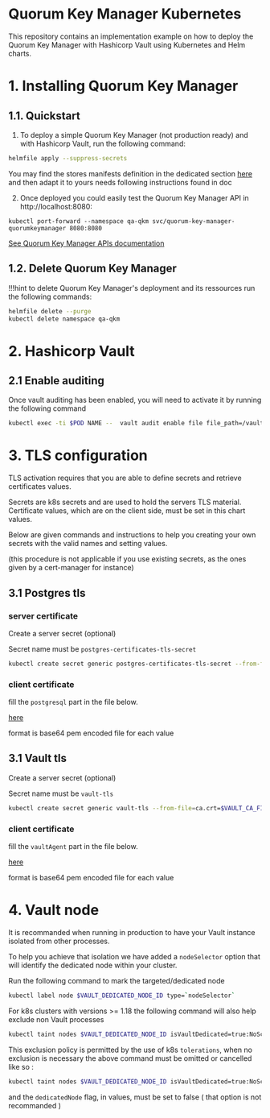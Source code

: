 # Quorum Key Manager Kubernetes

This repository contains an implementation example on how to deploy the Quorum Key Manager with Hashicorp Vault using Kubernetes and Helm charts.

# 1. Installing Quorum Key Manager

## 1.1. Quickstart

1. To deploy a simple Quorum Key Manager (not production ready) and with Hashicorp Vault, run the following command:

```bash
helmfile apply --suppress-secrets
```

You may find the stores manifests definition in the dedicated section [here](./values/qkm.yaml.gotmpl) and then adapt it to yours needs following instructions found in doc

2. Once deployed you could easily test the Quorum Key Manager API in http://localhost:8080:

```
kubectl port-forward --namespace qa-qkm svc/quorum-key-manager-quorumkeymanager 8080:8080
```

[See Quorum Key Manager APIs documentation](https://consensys.github.io/quorum-key-manager)

## 1.2. Delete Quorum Key Manager
!!!hint
  to delete Quorum Key Manager's deployment and its ressources run the following commands:

```bash
helmfile delete --purge
kubectl delete namespace qa-qkm
```
# 2. Hashicorp Vault

## 2.1 Enable auditing

Once vault auditing has been enabled, you will need to activate it by running the following command

```bash
kubectl exec -ti $POD NAME --  vault audit enable file file_path=/vault/audit/vault_audit.log
```

# 3. TLS configuration

TLS activation requires that you are able to define secrets and retrieve certificates values.

Secrets are k8s secrets and are used to hold the servers TLS material.
Certificate values, which are on the client side, must be set in this chart values.

Below are given commands and instructions to help you creating your own secrets with the valid names and setting values.

(this procedure is not applicable if you use existing secrets, as the ones given by a cert-manager for instance)


## 3.1 Postgres tls

### server certificate

Create a server secret (optional)

Secret name must be `postgres-certificates-tls-secret`

```bash
kubectl create secret generic postgres-certificates-tls-secret --from-file=$PGSERVER_CRT_FILE --from-file=$PGSERVER_KEY_FILE --from-file=$PGCA_CERTS_FILE -n qa-qkm
```

### client certificate

fill the `postgresql` part in the file below.

[here](./values/qkm.yaml.gotmpl)

format is base64 pem encoded file for each value


## 3.1 Vault tls

Create a server secret (optional)

Secret name must be `vault-tls`

```bash
kubectl create secret generic vault-tls --from-file=ca.crt=$VAULT_CA_FILE --from-file=tls.crt=$VAULT_SERVER_CRT_FILE --from-file=tls.key=$VAULT_SERVER_KEY_FILE -n qa-qkm
```

### client certificate

fill the `vaultAgent` part in the file below.

[here](./values/qkm.yaml.gotmpl)

format is base64 pem encoded file for each value

# 4. Vault node

It is recommanded when running in production to have your Vault instance isolated from other processes.

To help you achieve that isolation we have added a `nodeSelector` option that will identify the dedicated node within your cluster.

Run the following command to mark the targeted/dedicated node

```bash
kubectl label node $VAULT_DEDICATED_NODE_ID type=`nodeSelector`
```

For k8s clusters with versions >= 1.18 the following command will also help exclude non Vault processes

```bash
kubectl taint nodes $VAULT_DEDICATED_NODE_ID isVaultDedicated=true:NoSchedule
```

This exclusion policy is permitted by the use of k8s `tolerations`, when no exclusion is necessary the above command must be omitted or cancelled like so :

```bash
kubectl taint nodes $VAULT_DEDICATED_NODE_ID isVaultDedicated=true:NoSchedule-
```

and the `dedicatedNode` flag, in values, must be set to false ( that option is not recommanded )
